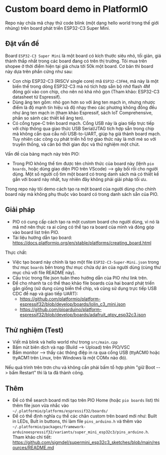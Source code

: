 # Custom board demo in PlatformIO 

Repo này chứa mã chạy thử code blink (một dạng hello world trong thế giới nhúng) trên board phát triển ESP32-C3 Super Mini.

## Đặt vấn đề 

Board `ESP32-C3 Super Mini` là một board có kích thước siêu nhỏ, tối giản, giá thành thấp nhất trong các board đang có trên thị trường. Tôi mua trên shopee ở thời điểm hiện tại giá chưa tới 50k một board. 
Cơ bản thì board này dựa trên phần cứng như sau:

- Con chip ESP32-C3 (RISCV single core) mã `ESP32-C3FH4`, mã này là một biến thể trong dòng ESP32-C3 mà nó tích hợp sẵn bộ nhớ flash 4M đóng gói vào con chip, cho nên nó khá nhỏ gọn (Tham khảo: ESP32-C3 datasheet từ Espressif).
- Dùng ăng ten gốm: nhỏ gọn hơn so với ăng ten mạch in, nhưng nhược điểm là độ mạnh tín hiệu và độ nhạy theo các phương không đồng đều như ăng ten mạch in (tham khảo Espressif, sách IoT Comprehensive, phần so sánh các thiết kế ăng ten). 
- Có cổng type-C trên board mạch. Cổng USB này là giao tiếp trực tiếp với chip thông qua giao thức USB Serial/JTAG tích hợp sẵn trong chip mà không cần qua cầu nối USB-to-UART, giúp hạ giá thành board mạch. Tuy nhiên các công cụ phát triển hỗ trợ giao thức này là mới mẻ so với truyền thống, và cần bỏ thời gian đọc và thử nghiệm một chút. 

Vấn đề của bảng mạch này trên PIO:
- Trong PIO không thể tìm được tên chính thức của board này (lệnh `pio boards`, hoặc dùng giao diện PIO trên VScode) --> gây bối rối cho người dùng. Một số người cố tìm một board có trong danh sách mà có thiết kế gần với board này nhất, tuy nhiên đây không phải giải pháp tối ưu. 

Trong repo này tôi demo cách tạo ra một board của người dùng cho chính board này mà không phụ thuộc vào board có trong danh sách sẵn của PIO. 

## Giải pháp

- PIO có cung cấp cách tạo ra một custom board cho người dùng, vì nó là mã mở nên thực ra ai cũng có thể tạo ra board của mình và đóng góp vào board list trên PIO. 
- Tài liệu hướng dẫn tạo board: https://docs.platformio.org/en/stable/platforms/creating_board.html 

Thực chất:
- Việc tạo board này chính là tạo một file `ESP32-C3-Super-Mini.json` trong thư mục `boards` bên trong thư mục chứa dự án của người dùng (cùng thư mục chủ với file README này).
- Cấu trúc trong file json tuân theo hướng dẫn của PIO như link trên. 
- Để cho nhanh ta có thể thao khảo file boards của hai board phát triển gần giống (sử dụng cùng biến thể chip, và cũng sử dụng trực tiếp USB CDC để nạp và giao tiếp UART):
    + https://github.com/platformio/platform-espressif32/blob/develop/boards/lolin_c3_mini.json 
    + https://github.com/pioarduino/platform-espressif32/blob/develop/boards/adafruit_qtpy_esp32c3.json 

## Thử nghiệm (Test) 

- Viết mã blink và hello world như trong `src/main.cpp`
- Bấm nút biên dịch và nạp (Build --> Upload) trên PIO/VSC
- Bấm monitor --> thấy các thông điệp in ra qua cổng USB (ttyACM0 hoặc ttyACM1 trên Linux, trên Windows là một COMx nào đó). 

Nếu quá trình trên trơn chu và không cần phải bấm tổ hợp phím "giữ Boot --> bấm Restart" thì là ta đã thành công. 

## Thêm 

- Để có thể search board mới tạo trên PIO Home (hoặc `pio boards` list) thì thêm file json vừa nhắc vào `~/.platformio/platforms/espressif32/boards/`
- Để có thể định nghĩa cụ thể các chân custom trên board mới như: Built in LEDs, Bult in buttons, thì làm file `pins_arduino.h` và thêm vào `~/.platformio/packages/framework-arduinoespressif32/variants/super_mini_esp32c3/pins_arduino.h`. Tham khảo chi tiết: https://github.com/sigmdel/supermini_esp32c3_sketches/blob/main/resources/README.md
